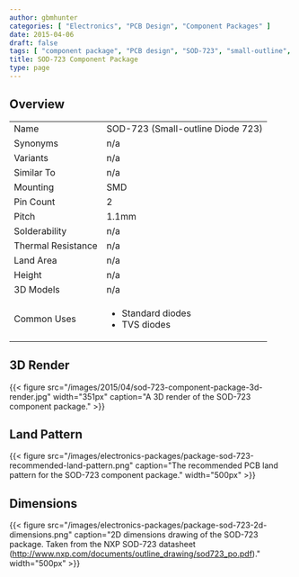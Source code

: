 ```yaml
---
author: gbmhunter
categories: [ "Electronics", "PCB Design", "Component Packages" ]
date: 2015-04-06
draft: false
tags: [ "component package", "PCB design", "SOD-723", "small-outline", "diode" ]
title: SOD-723 Component Package
type: page
---
```


## Overview

<table>
<tbody >
<tr>
<td>Name</td>
<td>SOD-723 (Small-outline Diode 723)</td>
</tr>
<tr >
<td >Synonyms</td>
<td >n/a</td>
</tr>
<tr >
<td >Variants</td>
<td >n/a</td>
</tr>
<tr >

<td >Similar To
</td>

<td >n/a
</td>
</tr>
<tr >

<td >Mounting
</td>

<td >SMD
</td>
</tr>
<tr >

<td >Pin Count
</td>

<td >2
</td>
</tr>
<tr >

<td >Pitch
</td>

<td >1.1mm
</td>
</tr>
<tr >

<td >Solderability
</td>

<td >n/a
</td>
</tr>
<tr >

<td >Thermal Resistance
</td>

<td >n/a
</td>
</tr>
<tr >

<td >Land Area
</td>

<td >n/a
</td>
</tr>
<tr >

<td >Height
</td>

<td >n/a
</td>
</tr>
<tr >

<td >3D Models
</td>

<td >n/a
</td>
</tr>
<tr >

<td >Common Uses
</td>

<td >
<ul>
<li>Standard diodes</li>
<li>TVS diodes</li>
</ul>
</td>
</tr>
</tbody>
</table>

## 3D Render

{{< figure src="/images/2015/04/sod-723-component-package-3d-render.jpg" width="351px" caption="A 3D render of the SOD-723 component package."  >}}

## Land Pattern

{{< figure src="/images/electronics-packages/package-sod-723-recommended-land-pattern.png" caption="The recommended PCB land pattern for the SOD-723 component package."  width="500px" >}}

## Dimensions

{{< figure src="/images/electronics-packages/package-sod-723-2d-dimensions.png" caption="2D dimensions drawing of the SOD-723 package. Taken from the NXP SOD-723 datasheet (http://www.nxp.com/documents/outline_drawing/sod723_po.pdf)."  width="500px" >}}
